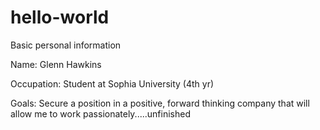 # hello-world
Basic personal information

Name: Glenn Hawkins

Occupation: Student at Sophia University (4th yr)

Goals: Secure a position in a positive, forward thinking company that will allow me to work passionately.....unfinished

